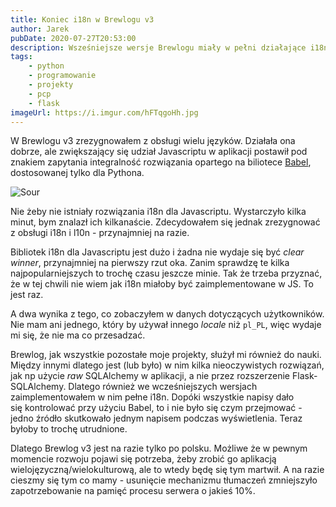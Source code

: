 ```yaml
---
title: Koniec i18n w Brewlogu v3
author: Jarek
pubDate: 2020-07-27T20:53:00
description: Wsześniejsze wersje Brewlogu miały w pełni działające i18n (i w dużej mierze również l10n) oparte na bibliotece Babel. W Brewlogu v3 zdecydowałem się jednak z tego zrezygnować.
tags:
    - python
    - programowanie
    - projekty
    - pcp
    - flask
imageUrl: https://i.imgur.com/hFTqgoHh.jpg
---
```


W Brewlogu v3 zrezygnowałem z obsługi wielu języków. Działała ona dobrze, ale zwiększający się udział Javascriptu w aplikacji postawił pod znakiem zapytania integralność rozwiązania opartego na biliotece [Babel](https://github.com/python-babel/babel), dostosowanej tylko dla Pythona.

![Sour](https://i.imgur.com/hFTqgoHh.jpg)

Nie żeby nie istniały rozwiązania i18n dla Javascriptu. Wystarczyło kilka minut, bym znalazł ich kilkanaście. Zdecydowałem się jednak zrezygnować z obsługi i18n i l10n - przynajmniej na razie.

Bibliotek i18n dla Javascriptu jest dużo i żadna nie wydaje się być _clear winner_, przynajmniej na pierwszy rzut oka. Zanim sprawdzę te kilka najpopularniejszych to trochę czasu jeszcze minie. Tak że trzeba przyznać, że w tej chwili nie wiem jak i18n miałoby być zaimplementowane w JS. To jest raz.

A dwa wynika z tego, co zobaczyłem w danych dotyczących użytkowników. Nie mam ani jednego, który by używał innego _locale_ niż `pl_PL`, więc wydaje mi się, że nie ma co przesadzać.

Brewlog, jak wszystkie pozostałe moje projekty, służył mi również do nauki. Między innymi dlatego jest (lub było) w nim kilka nieoczywistych rozwiązań, jak np użycie _raw_ SQLAlchemy w aplikacji, a nie przez rozszerzenie Flask-SQLAlchemy. Dlatego również we wcześniejszych wersjach zaimplementowałem w nim pełne i18n. Dopóki wszystkie napisy dało się kontrolować przy użyciu Babel, to i nie było się czym przejmować - jedno źródło skutkowało jednym napisem podczas wyświetlenia. Teraz byłoby to trochę utrudnione.

Dlatego Brewlog v3 jest na razie tylko po polsku. Możliwe że w pewnym momencie rozwoju pojawi się potrzeba, żeby zrobić go aplikacją wielojęzyczną/wielokulturową, ale to wtedy będę się tym martwił. A na razie cieszmy się tym co mamy - usunięcie mechanizmu tłumaczeń zmniejszyło zapotrzebowanie na pamięć procesu serwera o jakieś 10%.
